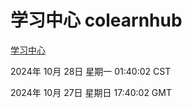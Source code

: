 # 学习中心 colearnhub
[学习中心](http://219.139.197.74:56308/colearnhub/)

2024年 10月 28日 星期一 01:40:02 CST

2024年 10月 27日 星期日 17:40:02 GMT
